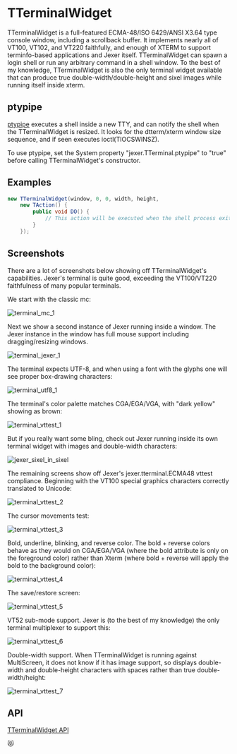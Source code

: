 TTerminalWidget
===============

TTerminalWidget is a full-featured ECMA-48/ISO 6429/ANSI X3.64 type
console window, including a scrollback buffer.  It implements nearly
all of VT100, VT102, and VT220 faithfully, and enough of XTERM to
support terminfo-based applications and Jexer itself.  TTerminalWidget
can spawn a login shell or run any arbitrary command in a shell
window.  To the best of my knowledge, TTerminalWidget is also the only
terminal widget available that can produce true
double-width/double-height and sixel images while running itself
inside xterm.

ptypipe
-------

[ptypipe](https://gitlab.com/klamonte/ptypipe) executes a shell inside
a new TTY, and can notify the shell when the TTerminalWidget is
resized.  It looks for the dtterm/xterm window size sequence, and if
seen executes ioctl(TIOCSWINSZ).

To use ptypipe, set the System property "jexer.TTerminal.ptypipe" to
"true" before calling TTerminalWidget's constructor.

Examples
--------

```Java
new TTerminalWidget(window, 0, 0, width, height,
    new TAction() {
        public void DO() {
            // This action will be executed when the shell process exits.
        }
    });
```

Screenshots
-----------

There are a lot of screenshots below showing off TTerminalWidget's
capabilities.  Jexer's terminal is quite good, exceeding the
VT100/VT220 faithfulness of many popular terminals.

We start with the classic mc:

![terminal_mc_1](uploads/1246eaae875db6637ad9e9617a472ae5/terminal_mc_1.png)

Next we show a second instance of Jexer running inside a window.  The
Jexer instance in the window has full mouse support including
dragging/resizing windows.

![terminal_jexer_1](uploads/e5e8a2d7bd0b10fc6ff8d0b1fc9221bf/terminal_jexer_1.png)

The terminal expects UTF-8, and when using a font with the glyphs one
will see proper box-drawing characters:

![terminal_utf8_1](uploads/cd1e749c788730d49e94cbaa715c1803/terminal_utf8_1.png)

The terminal's color palette matches CGA/EGA/VGA, with "dark yellow"
showing as brown:

![terminal_vttest_1](uploads/46fec1da96953d53958865e51e9bd46e/terminal_vttest_1.png)

But if you really want some bling, check out Jexer running inside its
own terminal widget with images and double-width characters:

![jexer_sixel_in_sixel](uploads/af639740fd2777e16b224dbb71a78857/jexer_sixel_in_sixel.png)

The remaining screens show off Jexer's jexer.tterminal.ECMA48 vttest
compliance.  Beginning with the VT100 special graphics characters
correctly translated to Unicode:

![terminal_vttest_2](uploads/1fd7a58c323ce8893f4d7554d7f376b2/terminal_vttest_2.png)

The cursor movements test:

![terminal_vttest_3](uploads/33b776816fd67a77e19fc0e9acb0b9d7/terminal_vttest_3.png)

Bold, underline, blinking, and reverse color.  The bold + reverse
colors behave as they would on CGA/EGA/VGA (where the bold attribute
is only on the foreground color) rather than Xterm (where bold +
reverse will apply the bold to the background color):

![terminal_vttest_4](uploads/b6da46a049ab514c08d1298acb7e0f51/terminal_vttest_4.png)

The save/restore screen:

![terminal_vttest_5](uploads/ad34ae90bd782ad03f7c260c92a648f8/terminal_vttest_5.png)

VT52 sub-mode support.  Jexer is (to the best of my knowledge) the
only terminal multiplexer to support this:

![terminal_vttest_6](uploads/32d9df6af3f1d11d3ffffc5d700da690/terminal_vttest_6.png)

Double-width support.  When TTerminalWidget is running against
MultiScreen, it does not know if it has image support, so displays
double-width and double-height characters with spaces rather than true
double-width/height:

![terminal_vttest_7](uploads/76f420ceaace4c65bd4cb1f051e57fe4/terminal_vttest_7.png)


API
---

[TTerminalWidget API](https://jexer.sourceforge.io/apidocs/api/jexer/TTerminalWidget.html)

😻